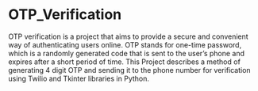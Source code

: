 # OTP_Verification
OTP verification is a project that aims to provide a secure and convenient way of authenticating users online. OTP stands for one-time password, which is a randomly generated code that is sent to the user’s phone and expires after a short period of time. This Project describes a method of generating 4 digit OTP and sending it to the phone number for verification using Twilio and Tkinter libraries in Python. 
